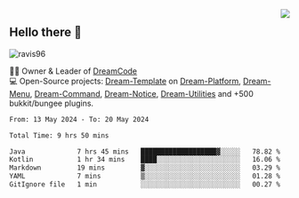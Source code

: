<img align='right' src="https://github-readme-stats.vercel.app/api?username=Ravis96&show_icons=true">

## Hello there 👋
<p align="left"> <img src="https://komarev.com/ghpvc/?username=ravis96&label=Profile%20views&color=0e75b6&style=flat" alt="ravis96" /> </p>

👨‍💻 Owner & Leader of [DreamCode](https://github.com/DreamPoland) <br>
💻 Open-Source projects: [Dream-Template](https://github.com/DreamPoland/dream-template) on [Dream-Platform](https://github.com/DreamPoland/dream-platform), [Dream-Menu](https://github.com/DreamPoland/dream-menu), [Dream-Command](https://github.com/DreamPoland/dream-command), [Dream-Notice](https://github.com/DreamPoland/dream-notice), [Dream-Utilities](https://github.com/DreamPoland/dream-utilities) and +500 bukkit/bungee plugins.

<!--START_SECTION:waka-->

```txt
From: 13 May 2024 - To: 20 May 2024

Total Time: 9 hrs 50 mins

Java             7 hrs 45 mins   ███████████████████▓░░░░░   78.82 %
Kotlin           1 hr 34 mins    ████░░░░░░░░░░░░░░░░░░░░░   16.06 %
Markdown         19 mins         ▓░░░░░░░░░░░░░░░░░░░░░░░░   03.29 %
YAML             7 mins          ▒░░░░░░░░░░░░░░░░░░░░░░░░   01.28 %
GitIgnore file   1 min           ░░░░░░░░░░░░░░░░░░░░░░░░░   00.27 %
```

<!--END_SECTION:waka-->
